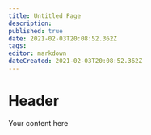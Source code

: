 ```yaml
---
title: Untitled Page
description: 
published: true
date: 2021-02-03T20:08:52.362Z
tags: 
editor: markdown
dateCreated: 2021-02-03T20:08:52.362Z
---
```


# Header
Your content here
